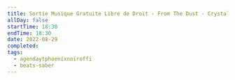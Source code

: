```yaml
---
title: Sortie Musique Gratuite Libre de Droit - From The Dust - Crystal VIP (Mort Subite - Normal) sur Beat Saber
allDay: false
startTime: 18:30
endTime: 18:30
date: 2022-08-29
completed: 
tags:
  - agendaytphoenixnoiroffi
  - beats-saber
---
```

